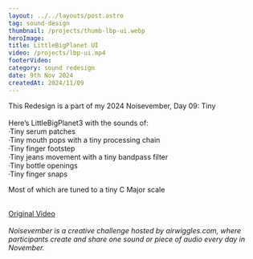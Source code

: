 ```yaml
---
layout: ../../layouts/post.astro
tag: sound-design
thumbnail: /projects/thumb-lbp-ui.webp
heroImage:
title: LittleBigPlanet UI
video: /projects/lbp-ui.mp4
footerVideo: 
category: sound redesign
date: 9th Nov 2024
createdAt: 2024/11/09
---
```

<div>
This Redesign is a part of my 2024 Noisevember, Day 09: Tiny
</div>
<div><br>
Here’s LittleBigPlanet3 with the sounds of:<br>
·Tiny serum patches<br>
·Tiny mouth pops with a tiny processing chain<br>
·Tiny finger footstep<br>
·Tiny jeans movement with a tiny bandpass filter<br>
·Tiny bottle openings<br>
·Tiny finger snaps<br>

Most of which are tuned to a tiny C Major scale<br><br>


</div>
<a href="https://www.youtube.com/watch?v=fW_PcSOKyD0" target="_blank" rel="noopener noreferrer">Original Video</a>
</div>
</div>
<br>
<br>
<div>
    <i>Noisevember is a creative challenge hosted by airwiggles.com, where participants create and share one sound or piece of audio every day in November.</i>
</div>